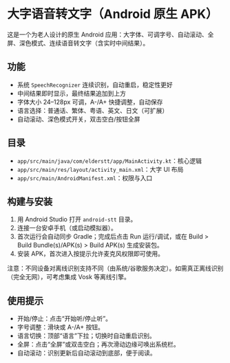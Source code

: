 # 大字语音转文字（Android 原生 APK）

这是一个为老人设计的原生 Android 应用：大字体、可调字号、自动滚动、全屏、深色模式、连续语音转文字（含实时中间结果）。

## 功能
- 系统 `SpeechRecognizer` 连续识别，自动重启，稳定性更好
- 中间结果即时显示，最终结果追加到上方
- 字体大小 24–128px 可调，A-/A+ 快捷调整，自动保存
- 语言选择：普通话、繁体、粤语、英文、日文（可扩展）
- 自动滚动、深色模式开关，双击空白/按钮全屏

## 目录
- `app/src/main/java/com/elderstt/app/MainActivity.kt`：核心逻辑
- `app/src/main/res/layout/activity_main.xml`：大字 UI 布局
- `app/src/main/AndroidManifest.xml`：权限与入口

## 构建与安装
1. 用 Android Studio 打开 `android-stt` 目录。
2. 连接一台安卓手机（或启动模拟器）。
3. 首次运行会自动同步 Gradle；完成后点击 Run 运行/调试，或在 Build > Build Bundle(s)/APK(s) > Build APK(s) 生成安装包。
4. 安装 APK，首次进入按提示允许麦克风权限即可使用。

注意：不同设备对离线识别支持不同（由系统/谷歌服务决定）。如需真正离线识别（完全无网），可考虑集成 Vosk 等离线引擎。

## 使用提示
- 开始/停止：点击“开始听/停止听”。
- 字号调整：滑块或 A-/A+ 按钮。
- 语言切换：顶部“语言”下拉；切换时自动重启识别。
- 全屏：点击“全屏”或双击空白；再次滑动边缘可唤出系统栏。
- 自动滚动：识别更新后自动滚动到底部，便于阅读。

